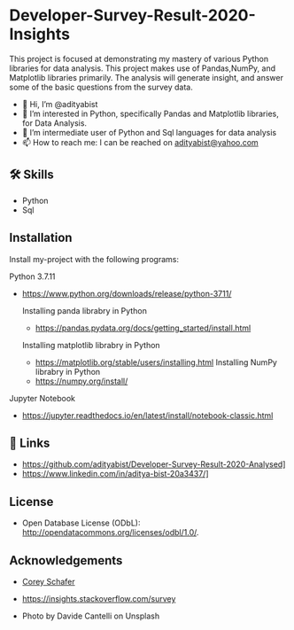 
# Developer-Survey-Result-2020-Insights

This project is focused at demonstrating my mastery of various Python libraries for data analysis. This project makes use of Pandas,NumPy, and Matplotlib libraries primarily.
The analysis will generate insight, and answer some of the basic questions from the survey data.  

- 👋 Hi, I’m @adityabist
- 👀 I’m interested in Python, specifically Pandas and Matplotlib libraries, for Data Analysis.
- 🌱 I’m intermediate user of Python and Sql languages for data analysis
- 📫 How to reach me: I can be reached on adityabist@yahoo.com


  
## 🛠 Skills
- Python
- Sql

  
## Installation

Install my-project with the following programs:


Python 3.7.11
- https://www.python.org/downloads/release/python-3711/

  Installing panda librabry in Python
  - https://pandas.pydata.org/docs/getting_started/install.html

  Installing matplotlib librabry in Python
  - https://matplotlib.org/stable/users/installing.html
  Installing NumPy librabry in Python
  - https://numpy.org/install/


Jupyter Notebook
-  https://jupyter.readthedocs.io/en/latest/install/notebook-classic.html

    
## 🔗 Links
- https://github.com/adityabist/Developer-Survey-Result-2020-Analysed]
- https://www.linkedin.com/in/aditya-bist-20a3437/]
  
## License
- Open Database License (ODbL): http://opendatacommons.org/licenses/odbl/1.0/. 
## Acknowledgements

 - [Corey Schafer](https://www.youtube.com/channel/UCCezIgC97PvUuR4_gbFUs5g)

 - https://insights.stackoverflow.com/survey
 
 - Photo by Davide Cantelli on Unsplash
